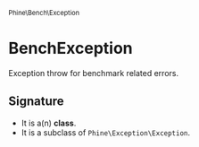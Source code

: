 <small>Phine\Bench\Exception</small>

BenchException
==============

Exception throw for benchmark related errors.

Signature
---------

- It is a(n) **class**.
- It is a subclass of `Phine\Exception\Exception`.
